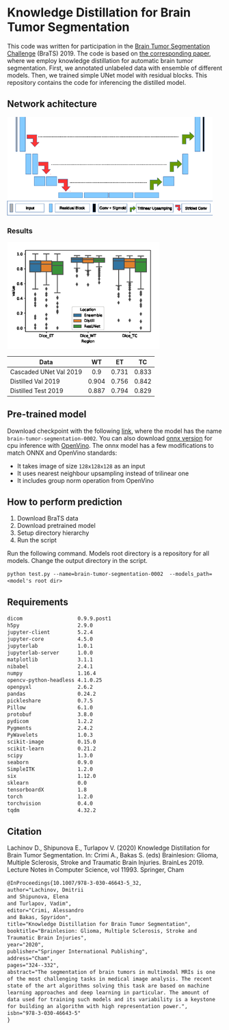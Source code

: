 # Knowledge Distillation for Brain Tumor Segmentation
This code was written for participation in the [Brain Tumor Segmentation Challenge](http://braintumorsegmentation.org/) (BraTS) 2019.
The code is based on [the corresponding paper](https://arxiv.org/abs/2002.03688), where we employ knowledge distillation for automatic brain tumor segmentation.
First, we annotated unlabeled data with ensemble of different models. Then, we trained simple UNet model with residual blocks.
This repository contains the code for inferencing the distilled model.

## Network achitecture
<img src="media/ResUNet.png" alt="drawing" height="230"/>

### Results

<img src="media/test.png" alt="drawing" height="250"/><br/>


| Data        | WT           | ET  | TC |
| ------------- |:-------------:| :-----:|:----:|
| Cascaded UNet Val 2019 | 0.9      |    0.731 |0.833|
| Distilled Val 2019 | 0.904      |    0.756 |0.842|
| Distilled Test 2019 | 0.887      |    0.794 |0.829|



## Pre-trained model
Download checkpoint with the following [link](https://drive.google.com/file/d/1YX5B3fV_g7eDMIr2Ow5cN0CGNNIYn4Y0/view?usp=sharing), where the model has the name `brain-tumor-segmentation-0002`.
You can also download [onnx version](https://drive.google.com/file/d/1NhH51NgKJKhu0Bax_IKQ_Byvoe2bItPX/view?usp=sharing) for cpu inference with [OpenVino](https://software.intel.com/en-us/openvino-toolkit). 
The onnx model has a few modifications to match ONNX and OpenVino standards:
* It takes image of size `128x128x128` as an input
* It uses nearest neighbour upsampling instead of trilinear one
* It includes group norm operation from OpenVino

## How to perform prediction
1. Download BraTS data
2. Download pretrained model
3. Setup directory hierarchy
4. Run the script


Run the following command. Models root directory is a repository for all models. Change the output directory in the script.
```
python test.py --name=brain-tumor-segmentation-0002  --models_path=<model's root dir>
```

## Requirements
```
dicom                  0.9.9.post1
h5py                   2.9.0
jupyter-client         5.2.4      
jupyter-core           4.5.0      
jupyterlab             1.0.1      
jupyterlab-server      1.0.0    
matplotlib             3.1.1  
nibabel                2.4.1
numpy                  1.16.4      
opencv-python-headless 4.1.0.25    
openpyxl               2.6.2
pandas                 0.24.2
pickleshare            0.7.5      
Pillow                 6.1.0
protobuf               3.8.0
pydicom                1.2.2      
Pygments               2.4.2
PyWavelets             1.0.3
scikit-image           0.15.0      
scikit-learn           0.21.2      
scipy                  1.3.0      
seaborn                0.9.0
SimpleITK              1.2.0      
six                    1.12.0      
sklearn                0.0 
tensorboardX           1.8
torch                  1.2.0      
torchvision            0.4.0
tqdm                   4.32.2
```

## Citation

Lachinov D., Shipunova E., Turlapov V. (2020) Knowledge Distillation for Brain Tumor Segmentation. In: Crimi A., Bakas S. (eds) Brainlesion: Glioma, Multiple Sclerosis, Stroke and Traumatic Brain Injuries. BrainLes 2019. Lecture Notes in Computer Science, vol 11993. Springer, Cham

```
@InProceedings{10.1007/978-3-030-46643-5_32,
author="Lachinov, Dmitrii
and Shipunova, Elena
and Turlapov, Vadim",
editor="Crimi, Alessandro
and Bakas, Spyridon",
title="Knowledge Distillation for Brain Tumor Segmentation",
booktitle="Brainlesion: Glioma, Multiple Sclerosis, Stroke and Traumatic Brain Injuries",
year="2020",
publisher="Springer International Publishing",
address="Cham",
pages="324--332",
abstract="The segmentation of brain tumors in multimodal MRIs is one of the most challenging tasks in medical image analysis. The recent state of the art algorithms solving this task are based on machine learning approaches and deep learning in particular. The amount of data used for training such models and its variability is a keystone for building an algorithm with high representation power.",
isbn="978-3-030-46643-5"
}

```
